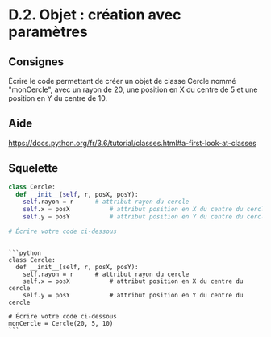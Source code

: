 # D.2. Objet : création avec paramètres

## Consignes

Écrire le code permettant de créer un objet de classe Cercle nommé "monCercle", avec un rayon de 20, une position en X du centre de 5 et une position en Y du centre de 10.

## Aide

https://docs.python.org/fr/3.6/tutorial/classes.html#a-first-look-at-classes

## Squelette

```python
class Cercle:
  def __init__(self, r, posX, posY):
    self.rayon = r		# attribut rayon du cercle
    self.x = posX			# attribut position en X du centre du cercle
    self.y = posY			# attribut position en Y du centre du cercle

# Écrire votre code ci-dessous
```

````{dropdown} Proposition de solution

```python
class Cercle:
  def __init__(self, r, posX, posY):
    self.rayon = r		# attribut rayon du cercle
    self.x = posX			# attribut position en X du centre du cercle
    self.y = posY			# attribut position en Y du centre du cercle

# Écrire votre code ci-dessous
monCercle = Cercle(20, 5, 10)
```
````
